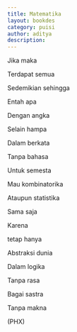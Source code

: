 ```yaml
---
title: Matematika
layout: bookdes
category: puisi
author: aditya
description: 
---
```


Jika maka

Terdapat semua

Sedemikian sehingga

Entah apa

Dengan angka

Selain hampa

Dalam berkata

Tanpa bahasa

Untuk semesta

Mau kombinatorika

Ataupun statistika

Sama saja

Karena 

tetap hanya

Abstraksi dunia

Dalam logika

Tanpa rasa

Bagai sastra

Tanpa makna	

(PHX)